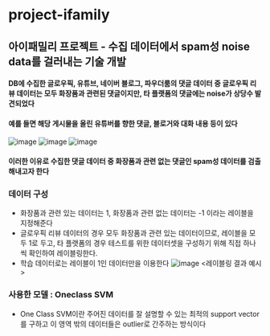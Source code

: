 # project-ifamily
## 아이패밀리 프로젝트 - 수집 데이터에서 spam성 noise data를 걸러내는 기술 개발
#### DB에 수집한 글로우픽, 유튜브, 네이버 블로그, 파우더룸의 댓글 데이터 중 글로우픽 리뷰 데이터는 모두 화장품과 관련된 댓글이지만, 타 플랫폼의 댓글에는 noise가 상당수 발견되었다
#### 예를 들면 해당 게시물을 올린 유튜버를 향한 댓글, 블로거와 대화 내용 등이 있다 

![image](https://user-images.githubusercontent.com/60679596/139695908-0751db33-255c-46d1-aa23-df3e4f38d1bd.png)
![image](https://user-images.githubusercontent.com/60679596/139695918-0569dae6-5c94-4a5a-b185-9d4e1932b2ff.png)
![image](https://user-images.githubusercontent.com/60679596/139695926-13ae2a67-e57f-4406-ba4c-39c3bbfbb8be.png)
#### 이러한 이유로 수집한 댓글 데이터 중 화장품과 관련 없는 댓글인 spam성 데이터를 검출해내고자 한다 


### 데이터 구성 
- 화장품과 관련 있는 데이터는 1, 화장품과 관련 없는 데이터는 -1 이라는 레이블을 지정해준다
- 글로우픽 리뷰 데이터의 경우 모두 화장품과 관련 있는 데이터이므로, 레이블을 모두 1로 두고, 타 플랫폼의 경우 테스트를 위한 데이터셋을 구성하기 위해 직접 하나씩 확인하여 레이블링한다. 
- 학습 데이터로는 레이블이 1인 데이터만을 이용한다
![image](https://user-images.githubusercontent.com/60679596/139696345-da2ce5c0-5737-4305-935a-4789a4063f8b.png)
<레이블링 결과 예시>



### 사용한 모델 : Oneclass SVM
- One Class SVM이란 주어진 데이터를 잘 설명할 수 있는 최적의 support vector를 구하고 이 영역 밖의 데이터들은 outlier로 간주하는 방식이다
